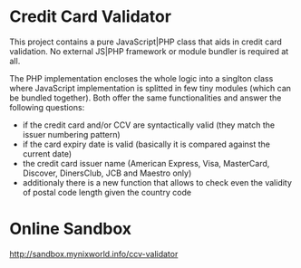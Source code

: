 # Credit Card Validator
This project contains a pure JavaScript|PHP class that aids in credit card validation. No external JS|PHP framework or module bundler is required at all.

The PHP implementation encloses the whole logic into a singlton class where JavaScript implementation is splitted in few tiny modules (which can be bundled together). Both offer the same functionalities and answer the following questions:
- if the credit card and/or CCV are syntactically valid (they match the issuer numbering pattern)
- if the card expiry date is valid (basically it is compared against the current date)
- the credit card issuer name (American Express, Visa, MasterCard, Discover, DinersClub, JCB and Maestro only)
- additionaly there is a new function that allows to check even the validity of postal code length given the country code

# Online Sandbox
http://sandbox.mynixworld.info/ccv-validator

